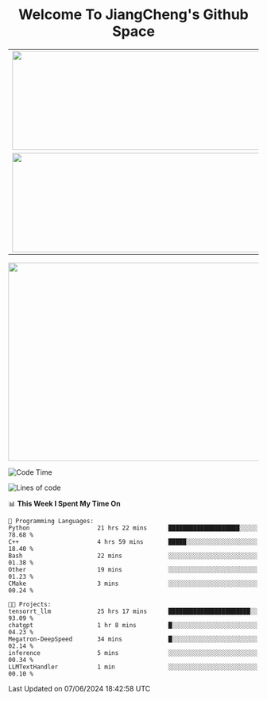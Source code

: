 <h1 align="center">Welcome To JiangCheng's Github Space</h1>

<table align="center" frame="void" rules="none" >
  <tr>
    <td>
      <div align="center"> <img height="200px" width="500px"  src="https://github-readme-stats.vercel.app/api?username=thisjiang&hide_title=true&hide_border=true&layout=compact&show_icons=trueline_height=21&text_color=000&icon_color=000&bg_color=0,ea6161,ffc64d,fffc4d,52fa5a&theme=graywhite" /> </div>
    </td>
    <td>
      <div align="center"> <img height="200px" width="500px" src="https://github-readme-stats.vercel.app/api/top-langs/?username=thisjiang&hide_title=true&hide_border=true&layout=compact&langs_count=6&text_color=000&icon_color=fff&bg_color=0,52fa5a,4dfcff,c64dff&theme=graywhite" /> </div>
    </td>
  </tr>
  <tr>
    <td>
      <div align="center"> <img height="200px" width="500px" src="https://github-readme-streak-stats.herokuapp.com/?user=thisjiang&hide_title=true&hide_border=true&layout=compact&langs_count=6" /> </div>
    </td>
    <td>
      <div align="center"> 
      <a href="https://github.com/" target="_blank"><img style="margin: 10px" src="https://profilinator.rishav.dev/skills-assets/git-scm-icon.svg" alt="Git" height="50" /></a>  
      <a href="https://www.linux.org/" target="_blank"><img style="margin: 10px" src="https://profilinator.rishav.dev/skills-assets/linux-original.svg" alt="Linux" height="50" /></a>  
      <a href="https://www.gnu.org/software/bash/" target="_blank"><img style="margin: 10px" src="https://profilinator.rishav.dev/skills-assets/gnu_bash-icon.svg" alt="Bash" height="50" /></a>  
      </div>
    </td>
  </tr>
</table>

<div align="center"> <img height="400px" width="1000px" src="https://github-readme-activity-graph.cyclic.app/graph?username=thisjiang&theme=react&hide_title=true&hide_border=true&layout=compact&langs_count=6" /> </div></td>

<!--START_SECTION:waka-->
![Code Time](http://img.shields.io/badge/Code%20Time-1%2C341%20hrs%2054%20mins-blue)

![Lines of code](https://img.shields.io/badge/From%20Hello%20World%20I%27ve%20Written-664.9%20thousand%20lines%20of%20code-blue)

📊 **This Week I Spent My Time On** 

```text
💬 Programming Languages: 
Python                   21 hrs 22 mins      ████████████████████░░░░░   78.68 % 
C++                      4 hrs 59 mins       █████░░░░░░░░░░░░░░░░░░░░   18.40 % 
Bash                     22 mins             ░░░░░░░░░░░░░░░░░░░░░░░░░   01.38 % 
Other                    19 mins             ░░░░░░░░░░░░░░░░░░░░░░░░░   01.23 % 
CMake                    3 mins              ░░░░░░░░░░░░░░░░░░░░░░░░░   00.24 % 

🐱‍💻 Projects: 
tensorrt_llm             25 hrs 17 mins      ███████████████████████░░   93.09 % 
chatgpt                  1 hr 8 mins         █░░░░░░░░░░░░░░░░░░░░░░░░   04.23 % 
Megatron-DeepSpeed       34 mins             █░░░░░░░░░░░░░░░░░░░░░░░░   02.14 % 
inference                5 mins              ░░░░░░░░░░░░░░░░░░░░░░░░░   00.34 % 
LLMTextHandler           1 min               ░░░░░░░░░░░░░░░░░░░░░░░░░   00.10 % 
```


 Last Updated on 07/06/2024 18:42:58 UTC
<!--END_SECTION:waka-->
